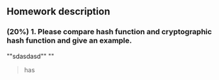 ## Homework description

### (20%) 1. Please compare hash function and cryptographic hash function and give an example.
""sdasdasd""
""


> has

